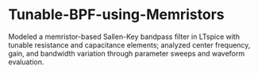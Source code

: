 # Tunable-BPF-using-Memristors
Modeled a memristor-based Sallen-Key bandpass filter in LTspice with tunable resistance and capacitance elements; analyzed center frequency, gain, and bandwidth variation through parameter sweeps and waveform evaluation.
